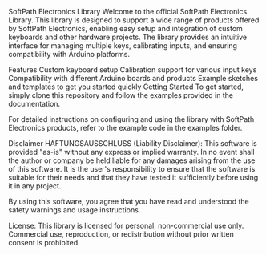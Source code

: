 SoftPath Electronics Library
Welcome to the official SoftPath Electronics Library. This library is designed to support a wide range of products offered by SoftPath Electronics, enabling easy setup and integration of custom keyboards and other hardware projects. The library provides an intuitive interface for managing multiple keys, calibrating inputs, and ensuring compatibility with Arduino platforms.

Features
Custom keyboard setup
Calibration support for various input keys
Compatibility with different Arduino boards and products
Example sketches and templates to get you started quickly
Getting Started
To get started, simply clone this repository and follow the examples provided in the documentation.

For detailed instructions on configuring and using the library with SoftPath Electronics products, refer to the example code in the examples folder.

Disclaimer
HAFTUNGSAUSSCHLUSS (Liability Disclaimer): This software is provided "as-is" without any express or implied warranty. In no event shall the author or company be held liable for any damages arising from the use of this software. It is the user's responsibility to ensure that the software is suitable for their needs and that they have tested it sufficiently before using it in any project.

By using this software, you agree that you have read and understood the safety warnings and usage instructions.

License: This library is licensed for personal, non-commercial use only. Commercial use, reproduction, or redistribution without prior written consent is prohibited.

